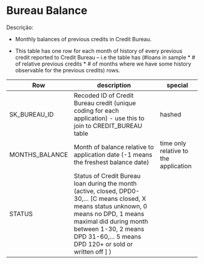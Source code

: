 # Bureau Balance

Descrição:

- Monthly balances of previous credits in Credit Bureau.

- This table has one row for each month of history of every previous credit reported to Credit Bureau – i.e the table has (#loans in sample * # of relative previous credits * # of months where we have some history observable for the previous credits) rows.

| Row            | description                                                                                                                                                                                                                                      | special                               |
| -------------- | ------------------------------------------------------------------------------------------------------------------------------------------------------------------------------------------------------------------------------------------------ | ------------------------------------- |
| SK_BUREAU_ID   | Recoded ID of Credit Bureau credit (unique coding for each application) - use this to join to CREDIT_BUREAU table                                                                                                                                | hashed                                |
| MONTHS_BALANCE | Month of balance relative to application date (-1 means the freshest balance date)                                                                                                                                                               | time only relative to the application |
| STATUS         | Status of Credit Bureau loan during the month (active, closed, DPD0-30,… [C means closed, X means status unknown, 0 means no DPD, 1 means maximal did during month between 1-30, 2 means DPD 31-60,… 5 means DPD 120+ or sold or written off ] ) |                                       |
